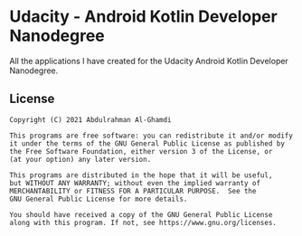 # Udacity - Android Kotlin Developer Nanodegree

All the applications I have created for the Udacity Android Kotlin Developer Nanodegree.

## License

```
Copyright (C) 2021 Abdulrahman Al-Ghamdi

This programs are free software: you can redistribute it and/or modify
it under the terms of the GNU General Public License as published by
the Free Software Foundation, either version 3 of the License, or
(at your option) any later version.

This programs are distributed in the hope that it will be useful,
but WITHOUT ANY WARRANTY; without even the implied warranty of
MERCHANTABILITY or FITNESS FOR A PARTICULAR PURPOSE.  See the
GNU General Public License for more details.

You should have received a copy of the GNU General Public License
along with this program. If not, see https://www.gnu.org/licenses.
```

